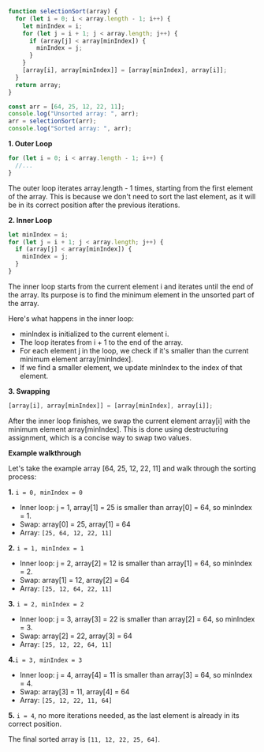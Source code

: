 ```js
function selectionSort(array) {
  for (let i = 0; i < array.length - 1; i++) {
    let minIndex = i;
    for (let j = i + 1; j < array.length; j++) {
      if (array[j] < array[minIndex]) {
        minIndex = j;
      }
    }
    [array[i], array[minIndex]] = [array[minIndex], array[i]];
  }
  return array;
}

const arr = [64, 25, 12, 22, 11];
console.log("Unsorted array: ", arr);
arr = selectionSort(arr);
console.log("Sorted array: ", arr);
```
**1. Outer Loop** 
```js
for (let i = 0; i < array.length - 1; i++) {
  //...
}
```
The outer loop iterates array.length - 1 times, starting from the first element of the array. This is because we don't need to sort the last element, as it will be in its correct position after the previous iterations.

**2. Inner Loop** 
```js
let minIndex = i;
for (let j = i + 1; j < array.length; j++) {
  if (array[j] < array[minIndex]) {
    minIndex = j;
  }     
}
```
The inner loop starts from the current element i and iterates until the end of the array. Its purpose is to find the minimum element in the unsorted part of the array.

Here's what happens in the inner loop:

- minIndex is initialized to the current element i.
- The loop iterates from i + 1 to the end of the array.
- For each element j in the loop, we check if it's smaller than the current minimum element array[minIndex].
- If we find a smaller element, we update minIndex to the index of that element.

**3. Swapping** 

```js
[array[i], array[minIndex]] = [array[minIndex], array[i]];
```
After the inner loop finishes, we swap the current element array[i] with the minimum element array[minIndex]. This is done using destructuring assignment, which is a concise way to swap two values.

**Example walkthrough**

Let's take the example array [64, 25, 12, 22, 11] and walk through the sorting process:

**1.** `i = 0, minIndex = 0`
- Inner loop: j = 1, array[1] = 25 is smaller than array[0] = 64, so minIndex = 1.
- Swap: array[0] = 25, array[1] = 64
- Array: `[25, 64, 12, 22, 11]`

**2.** `i = 1, minIndex = 1`
- Inner loop: j = 2, array[2] = 12 is smaller than array[1] = 64, so minIndex = 2.
- Swap: array[1] = 12, array[2] = 64
- Array: `[25, 12, 64, 22, 11]`

**3.** `i = 2, minIndex = 2`
- Inner loop: j = 3, array[3] = 22 is smaller than array[2] = 64, so minIndex = 3.
- Swap: array[2] = 22, array[3] = 64
- Array: `[25, 12, 22, 64, 11]`

**4.**`i = 3, minIndex = 3`
- Inner loop: j = 4, array[4] = 11 is smaller than array[3] = 64, so minIndex = 4.
- Swap: array[3] = 11, array[4] = 64
- Array: `[25, 12, 22, 11, 64]`

**5.** `i = 4`, no more iterations needed, as the last element is already in its correct position.

The final sorted array is `[11, 12, 22, 25, 64]`.